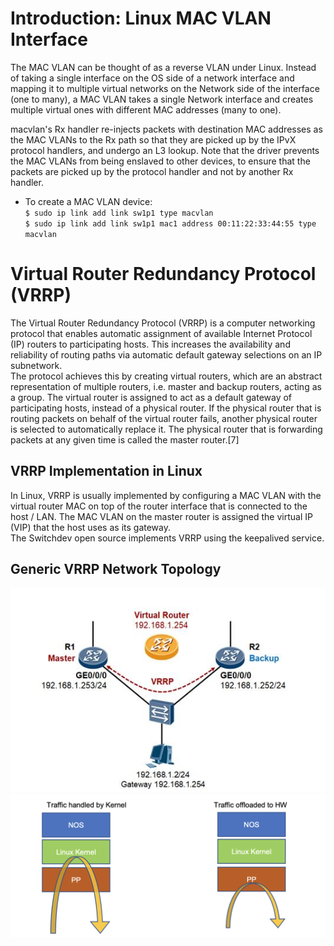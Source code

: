 # Introduction: Linux MAC VLAN Interface  
The MAC VLAN can be thought of as a reverse VLAN under Linux. Instead of taking a single interface on the OS side of a network interface and mapping it to multiple virtual networks on the Network side of the interface (one to many), a MAC VLAN takes a single Network interface and creates multiple virtual ones with different MAC addresses (many to one).

macvlan's Rx handler re-injects packets with destination MAC addresses as the MAC VLANs to the Rx path so that they are picked up by the IPvX protocol handlers, and undergo an L3 lookup. Note that the driver prevents the MAC VLANs from being enslaved to other devices, to ensure that the packets are picked up by the protocol handler and not by another Rx handler. 

* To create a MAC VLAN device:  
`$ sudo ip link add link sw1p1 type macvlan`  
`$ sudo ip link add link sw1p1 mac1 address 00:11:22:33:44:55 type macvlan`  

# Virtual Router Redundancy Protocol (VRRP)
The Virtual Router Redundancy Protocol (VRRP) is a computer networking protocol that enables automatic assignment of available Internet Protocol (IP) routers to participating hosts. This increases the availability and reliability of routing paths via automatic default gateway selections on an IP subnetwork.  
The protocol achieves this by creating virtual routers, which are an abstract representation of multiple routers, i.e. master and backup routers, acting as a group. The virtual router is assigned to act as a default gateway of participating hosts, instead of a physical router. If the physical router that is routing packets on behalf of the virtual router fails, another physical router is selected to automatically replace it. The physical router that is forwarding packets at any given time is called the master router.[7]  

## VRRP Implementation in Linux
In Linux, VRRP is usually implemented by configuring a MAC VLAN with the virtual router MAC on top of the router interface that is connected to the host / LAN. The MAC VLAN on the master router is assigned the virtual IP (VIP) that the host uses as its gateway.  
The Switchdev open source implements VRRP using the keepalived service.  

## Generic VRRP Network Topology
![VRRP Network Topology](images/vrrp_network_topology.jpg)  
![Traffic Handling](images/traffic_handling.png)